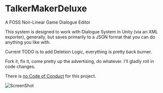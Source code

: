 # TalkerMakerDeluxe
A FOSS Non-Linear Game Dialogue Editor

This system is designed to work with Dialogue System in Unity (via an XML exporter), generally, but saves primarily to a JSON format that you can do anything you like with.

Current TODO is to add Deletion Logic, everything is pretty back burner.

Fork it, fix it, come pretty up the advertising, do whatever. I'll gladly roll in code changes.

There is [no Code of Conduct](https://github.com/domgetter/NCoC) for this project.

![ScreenShot](http://i.imgur.com/1r34mVb.png)
